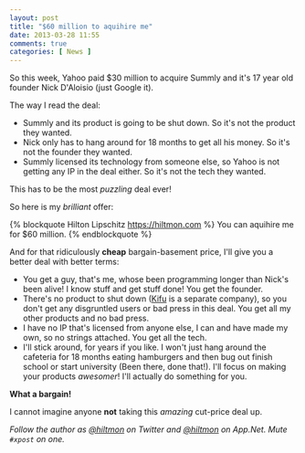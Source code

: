 ```yaml
---
layout: post
title: "$60 million to aquihire me"
date: 2013-03-28 11:55
comments: true
categories: [ News ]
---
```


So this week, Yahoo paid $30 million to acquire Summly and it's 17 year old founder Nick D'Aloisio (just Google it).

The way I read the deal:

* Summly and its product is going to be shut down.  <span class="light">So it's not the product they wanted.</span>
* Nick only has to hang around for 18 months to get all his money.  <span class="light">So it's not the founder they wanted.</span>
* Summly licensed its technology from someone else, so Yahoo is not getting any IP in the deal either.  <span class="light">So it's not the tech they wanted.</span>

This has to be the most *puzzling* deal ever!

So here is my *brilliant* offer:

{% blockquote Hilton Lipschitz https://hiltmon.com %}
You can aquihire me for $60 million.
{% endblockquote %}

And for that ridiculously **cheap** bargain-basement price, I'll give you a better deal with better terms:

* You get a guy, that's me, whose been programming longer than Nick's been alive! I know stuff and get stuff done!  <span class="light">You get the founder.</span>
* There's no product to shut down ([Kifu](http://www.kifuapp.com) is a separate company), so you don't get any disgruntled users or bad press in this deal.  <span class="light">You get all my other products and no bad press.</span>
* I have no IP that's licensed from anyone else, I can and have made my own, so no strings attached.  <span class="light">You get all the tech.</span>
* I'll stick around, for years if you like. I won't just hang around the cafeteria for 18 months eating hamburgers and then bug out finish school or start university (Been there, done that!). I'll focus on making your products *awesomer*!  <span class="light">I'll actually do something for you.</span>

**What a bargain!**

I cannot imagine anyone **not** taking this *amazing* cut-price deal up.

*Follow the author as [@hiltmon](https://twitter.com/hiltmon) on Twitter and [@hiltmon](http://alpha.app.net/hiltmon) on App.Net. Mute `#xpost` on one.*